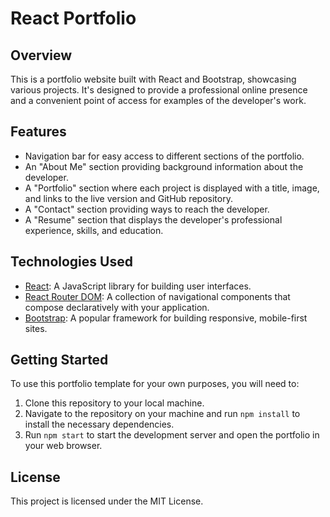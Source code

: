 # React Portfolio

## Overview
This is a portfolio website built with React and Bootstrap, showcasing various projects. It's designed to provide a professional online presence and a convenient point of access for examples of the developer's work.

## Features
- Navigation bar for easy access to different sections of the portfolio.
- An "About Me" section providing background information about the developer.
- A "Portfolio" section where each project is displayed with a title, image, and links to the live version and GitHub repository.
- A "Contact" section providing ways to reach the developer.
- A "Resume" section that displays the developer's professional experience, skills, and education.

## Technologies Used
- [React](https://reactjs.org/): A JavaScript library for building user interfaces.
- [React Router DOM](https://reactrouter.com/web/guides/quick-start): A collection of navigational components that compose declaratively with your application.
- [Bootstrap](https://getbootstrap.com/): A popular framework for building responsive, mobile-first sites.

## Getting Started
To use this portfolio template for your own purposes, you will need to:
1. Clone this repository to your local machine.
2. Navigate to the repository on your machine and run `npm install` to install the necessary dependencies.
3. Run `npm start` to start the development server and open the portfolio in your web browser.

## License
This project is licensed under the MIT License.
